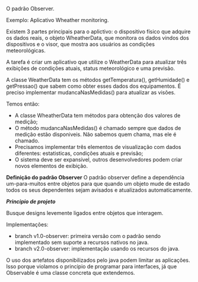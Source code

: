 O padrão Observer.

Exemplo: Aplicativo Wheather monitoring.

Existem 3 partes principais para o aplictivo: o dispositivo físico que adquire os dados
reais, o objeto WheatherData, que monitora os dados vindos dos dispositivos e o visor,
que mostra aos usuários as condições meteorológicas.

A tarefa é criar um aplicativo que utilize o WeatherData para atualizar três exibições
de condições atuais, status meteorológico e uma previsão.

A classe WeatherData tem os métodos getTemperatura(), getHumidade() e getPressao() que 
sabem como obter esses dados dos equipamentos. É preciso implementar mudancaNasMedidas() 
para atualizar as visões.

Temos então:

 - A classe WheatherData tem métodos para obtenção dos valores de medição;
 - O método mudancaNasMedidas() é chamado sempre que dados de medição estão disponiveis.
 Não sabemos quem chama, mas ele é chamado.
 - Precisamos implementar três elementos de visualização com dados diferentes: estatisticas, 
 condições atuais e previsão;
 - O sistema deve ser expansivel, outros desenvolvedores podem criar novos elementos
 de exibição.
 
 **Definição do padrão Observer**
 O padrão observer define a dependência um-para-muitos entre objetos para que quando um 
 objeto mude de estado todos os seus dependentes sejam avisados e atualizados automaticamente.
 
 
 _**Principio de projeto**_
 
 Busque designs levemente ligados entre objetos que interagem.
 
 Implementações:
  - branch v1.0-observer: primeira versão com o padrão sendo implementado sem suporte
  a recursos nativos no java.
  - branch v2.0-observer: implementação usando os recursos do java.
  
  O uso dos artefatos disponibilizados pelo java podem limitar as aplicações.
  Isso porque violamos o principio de programar para interfaces, já que Observable é 
  uma classe concreta que extendemos. 